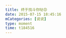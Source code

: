 ```yaml
---
title: 终于找斗你哒😍
date: 2015-07-15 18:45:16
mCategories: [说说]
type: moment
time: t184516
---
```


<div id="pics-20150715184516"></div>

<script src="/lib/moment/pics.js"></script>
<script>
var data = [
    {"link": "2015-07-15_000000.webp", "type": "shuoshuo"}
];
picsRender(data, "pics-20150715184516");
</script>
